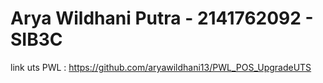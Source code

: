 

# Arya Wildhani Putra - 2141762092 - SIB3C

link uts PWL : https://github.com/aryawildhani13/PWL_POS_UpgradeUTS

